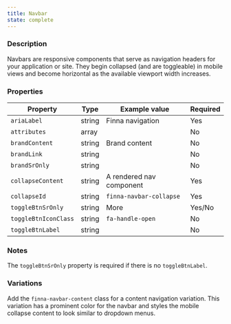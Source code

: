 ```yaml
---
title: Navbar
state: complete
---
```


### Description

Navbars are responsive components that serve as navigation headers for your 
application or site. They begin collapsed (and are toggleable) in mobile views
and become horizontal as the available viewport width increases.

### Properties

| Property             | Type   | Example value            | Required |
| -------------------- | ------ | ------------------------ | -------- |
| `ariaLabel`          | string | Finna navigation         | Yes      |
| `attributes`         | array  |                          | No       |
| `brandContent`       | string | Brand content            | No       |
| `brandLink`          | string |                          | No       |
| `brandSrOnly`        | string |                          | No       |
| `collapseContent`    | string | A rendered nav component | Yes      |
| `collapseId`         | string | `finna-navbar-collapse`  | Yes      |
| `toggleBtnSrOnly`    | string | More                     | Yes/No   |
| `toggleBtnIconClass` | string | `fa-handle-open`         | No       |
| `toggleBtnLabel`     | string |                          | No       |

### Notes

The `toggleBtnSrOnly` property is required if there is no `toggleBtnLabel`.

### Variations

Add the `finna-navbar-content` class for a content navigation variation. This
variation has a prominent color for the navbar and styles the mobile collapse
content to look similar to dropdown menus.
